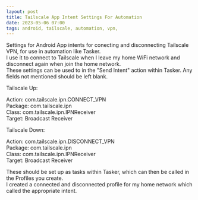 ```yaml
---
layout: post
title: Tailscale App Intent Settings For Automation
date: 2023-05-06 07:00
tags: android, tailscale, automation, vpn, 
---
```


Settings for Android App intents for conecting and disconnecting Tailscale VPN, for use in automation like Tasker.  
I use it to connect to Tailscale when I leave my home WiFi network and disconnect again when join the home network.  
These settings can be used to in the "Send Intent" action within Tasker. Any fields not mentioned should be left blank.  

Tailscale Up:  

  Action: com.tailscale.ipn.CONNECT_VPN  
  Package: com.tailscale.ipn  
  Class: com.tailscale.ipn.IPNReceiver  
  Target: Broadcast Receiver  

Tailscale Down:  

  Action: com.tailscale.ipn.DISCONNECT_VPN  
  Package: com.tailscale.ipn  
  Class: com.tailscale.ipn.IPNReceiver  
  Target: Broadcast Receiver  

These should be set up as tasks within Tasker, which can then be called in the Profiles you create.  
I created a connected and disconnected profile for my home network which called the appropriate intent.
